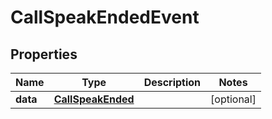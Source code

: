 

# CallSpeakEndedEvent


## Properties

Name | Type | Description | Notes
------------ | ------------- | ------------- | -------------
**data** | [**CallSpeakEnded**](CallSpeakEnded.md) |  |  [optional]



